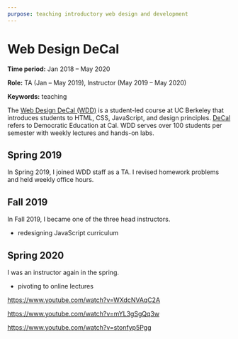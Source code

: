 ```yaml
---
purpose: teaching introductory web design and development
---
```


# Web Design DeCal

**Time period:** Jan 2018 – May 2020

**Role:** TA (Jan – May 2019), Instructor (May 2019 – May 2020)

**Keywords:** teaching


The [Web Design DeCal (WDD)](http://wdd.io/) is a student-led course at UC Berkeley that introduces students to HTML, CSS, JavaScript, and design principles. [DeCal](https://decal.berkeley.edu/about/decal-program) refers to Democratic Education at Cal. WDD serves over 100 students per semester with weekly lectures and hands-on labs.

## Spring 2019
In Spring 2019, I joined WDD staff as a TA. I revised homework problems and held weekly office hours.


## Fall 2019
In Fall 2019, I became one of the three head instructors.

- redesigning JavaScript curriculum


## Spring 2020
I was an instructor again in the spring.

- pivoting to online lectures

https://www.youtube.com/watch?v=WXdcNVAqC2A

https://www.youtube.com/watch?v=mYL3gSgQq3w

https://www.youtube.com/watch?v=stonfyp5Pgg


